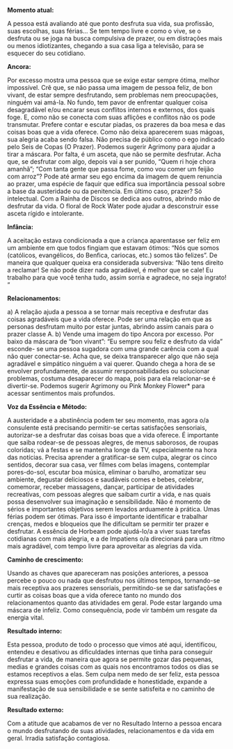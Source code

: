 **Momento atual:**

 A pessoa está avaliando até que ponto desfruta sua vida, sua profissão, suas escolhas, suas férias... Se tem tempo livre e como o vive, se o desfruta ou se joga na busca compulsiva de prazer, ou em distrações mais ou menos idiotizantes, chegando a sua casa liga a televisão, para se esquecer do seu cotidiano. 


 **Ancora:** 

Por excesso mostra uma pessoa que se exige estar sempre ótima, melhor impossível. Crê que, se não passa uma imagem de pessoa feliz, de bon vivant, de estar sempre desfrutando, sem problemas nem preocupações, ninguém vai amá-la. No fundo, tem pavor de enfrentar qualquer coisa desagradável e/ou encarar seus conflitos internos e externos, dos quais foge. E, como não se conecta com suas aflições e conflitos não os pode transmutar. Prefere contar e escutar piadas, os prazeres da boa mesa e das coisas boas que a vida oferece. Como não deixa aparecerem suas mágoas, sua alegria acaba sendo falsa. Não precisa de público como o ego indicado pelo Seis de Copas (O Prazer). Podemos sugerir Agrimony para ajudar a tirar a máscara. Por falta, é um asceta, que não se permite desfrutar. Acha que, se desfrutar com algo, depois vai a ser punido, “Quem ri hoje chora amanhã”; “Com tanta gente que passa fome, como vou comer um feijão com arroz”? Pode até armar seu ego encima da imagem de quem renuncia ao prazer, uma espécie de faquir que edifica sua importância pessoal sobre a base da austeridade ou da penitencia. Em último caso, prazer? Só intelectual. Com a Rainha de Discos se dedica aos outros, abrindo mão de desfrutar da vida. O floral de Rock Water pode ajudar a desconstruir esse asceta rígido e intolerante. 


**Infância:**

 A aceitação estava condicionada a que a criança aparentasse ser feliz em um ambiente em que todos fingiam que estavam ótimos: “Nós que somos (católicos, evangélicos, do Benfica, cariocas, etc.) somos tão felizes”. De maneira que qualquer queixa era considerada subversiva: “Não tens direito a reclamar! Se não pode dizer nada agradável, é melhor que se cale! Eu trabalho para que você tenha tudo, assim sorria e agradece, no seja ingrato! ” 


**Relacionamentos:**

 a) A relação ajuda a pessoa a se tornar mais receptiva e desfrutar das coisas agradáveis que a vida oferece. Pode ser uma relação em que as personas desfrutam muito por estar juntas, abrindo assim canais para o prazer classe A. b) Vende uma imagem do tipo Ancora por excesso. Por baixo da máscara de “bon vivant”: “Eu sempre sou feliz e desfruto da vida” esconde- se uma pessoa sugadora com uma grande carência com a qual não quer conectar-se. Acha que, se deixa transparecer algo que não seja agradável e simpático ninguém a vai querer. Quando chega a hora de se envolver profundamente, de assumir rersponsabilidades ou solucionar problemas, costuma desaparecer do mapa, pois para ela relacionar-se é divertir-se. Podemos sugerir Agrimony ou Pink Monkey Flower* para acessar sentimentos mais profundos. 


**Voz da Essência e Método:**

 A austeridade e a abstinência podem ter seu momento, mas agora o/a consulente está precisando permitir-se certas satisfações sensoriais, autorizar-se a desfrutar das coisas boas que a vida oferece. É importante que saiba rodear-se de pessoas alegres, de menus saborosos, de roupas coloridas; vá a festas e se mantenha longe da TV, especialmente na hora das notícias. Precisa aprender a gratificar-se sem culpa, alegrar os cinco sentidos, decorar sua casa, ver filmes com belas imagens, contemplar pores-do-sol, escutar boa música, eliminar o barulho, aromatizar seu ambiente, degustar deliciosos e saudáveis comes e bebes, celebrar, comemorar, receber massagens, dançar, participar de atividades recreativas, com pessoas alegres que saibam curtir a vida, e nas quais possa desenvolver sua imaginação e sensibilidade. Não é momento de sérios e importantes objetivos serem levados arduamente à prática. Umas férias podem ser ótimas. Para isso é importante identificar e trabalhar crenças, medos e bloqueios que lhe dificultam se permitir ter prazer e desfrutar. A essência de Horbeam pode ajudá-lo/a a viver suas tarefas cotidianas com mais alegria, e a de Impatiens o/a direcionará para um ritmo mais agradável, com tempo livre para aproveitar as alegrias da vida. 


**Caminho de crescimento:**

 Usando as chaves que apareceram nas posições anteriores, a pessoa percebe o pouco ou nada que desfrutou nos últimos tempos, tornando-se mais receptiva aos prazeres sensoriais, permitindo-se se dar satisfações e curtir as coisas boas que a vida oferece tanto no mundo dos relacionamentos quanto das atividades em geral. Pode estar largando uma máscara de infeliz. Como consequência, pode vir também um resgate da energia vital. 


**Resultado interno:**

 Esta pessoa, produto de todo o processo que vimos até aqui, identificou, entendeu e desativou as dificuldades internas que tinha para conseguir desfrutar a vida, de maneira que agora se permite gozar das pequenas, medias e grandes coisas com as quais nos encontramos todos os dias se estamos receptivos a elas. Sem culpa nem medo de ser feliz, esta pessoa expressa suas emoções com profundidade e honestidade, expande a manifestação de sua sensibilidade e se sente satisfeita e no caminho de sua realização. 


**Resultado externo:**

 Com a atitude que acabamos de ver no Resultado Interno a pessoa encara o mundo desfrutando de suas atividades, relacionamentos e da vida em geral. Irradia satisfação contagiosa. 

